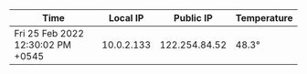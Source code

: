 | Time     | Local IP | Public IP | Temperature |
| ----------- | ----------- | ----------- | ----------- |
| Fri 25 Feb 2022 12:30:02 PM +0545      | 10.0.2.133     | 122.254.84.52  | 48.3° |
